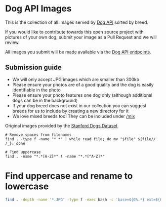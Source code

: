 # Dog API Images

This is the collection of all images served by [Dog API](https://dog.ceo/dog-api/) sorted by breed.

If you would like to contribute towards this open source project with pictures of your own dog, submit your image as a Pull Request and we will review.

All images you submit will be made available via the [Dog API endpoints](https://dog.ceo/dog-api/documentation).

## Submission guide

- We will only accept JPG images which are smaller than 300kb
- Please ensure your photos are of a good quality and the dog is easily identifiable in the photo
- Please ensure your photo features one dog only (although additional dogs can be in the background)
- If your dog breed does not exist in our collection you can suggest breeds for us to include by creating a new directory for it
- We love mixed breeds too! They can be included under [/mix](https://github.com/jigsawpieces/dog-api-images/tree/master/mix)


Original images provided by the [Stanford Dogs Dataset](http://vision.stanford.edu/aditya86/ImageNetDogs/).

```
# Remove spaces from filenames
find . -type f -name "* *" | while read file; do mv "$file" ${file// /_}; done

# Find uppercase
find . -name "*.*[A-Z]*" ! -name "*.*[^A-Z]*"
```

# Find uppercase and rename to lowercase
```bash
find . -depth -name '*.JPG' -type f -exec bash -c 'base=${0%.*} ext=${0##*.} a=${base,,}.${ext,,}; [ "$a" != "$0" ] && mv -- "$0" "$a"' {} \;
```